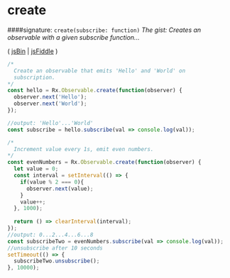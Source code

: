 # create

####signature: `create(subscribe: function)`
*The gist: Creates an observable with a given subscribe function...*

( [jsBin](http://jsbin.com/hinacisafu/1/edit?js,console) | [jsFiddle]() )

```js
/*
  Create an observable that emits 'Hello' and 'World' on  
  subscription.
*/
const hello = Rx.Observable.create(function(observer) {
  observer.next('Hello');
  observer.next('World');
});

//output: 'Hello'...'World'
const subscribe = hello.subscribe(val => console.log(val));

/*
  Increment value every 1s, emit even numbers.
*/
const evenNumbers = Rx.Observable.create(function(observer) {
  let value = 0;
  const interval = setInterval(() => {
    if(value % 2 === 0){
      observer.next(value);
    }
    value++;
  }, 1000);
  
  return () => clearInterval(interval);
});
//output: 0...2...4...6...8
const subscribeTwo = evenNumbers.subscribe(val => console.log(val));
//unsubscribe after 10 seconds
setTimeout(() => {
  subscribeTwo.unsubscribe();
}, 10000);
```
